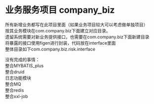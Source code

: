# 业务服务项目 company_biz
所有新增业务都写在此项目里面（如果业务项目较大可以考虑做单独项目）<br>
按其业务模块在com.company.biz下面建立对应目录。<br>
遗留系统需要对新业务提供接口，也需要在com.company.biz下面新建目录<br>
将暴露的接口使用figen进行封装，代码放在interface里面<br>
整体目录如下com.company.biz.risk.interface<br>



没有完成的事情：<br>
整合MYBATIS_plus<br>
整合druid<br>
日志功能模块<br>
整合MQ<br>
整合redis<br>
整合xxl-job<br>